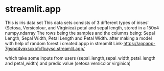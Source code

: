 # streamlit.app
This is iris data set
This data sets consists of 3 different types of irises’ (Setosa, Versicolour, and Virginica) petal and sepal length, stored in a 150x4 numpy.ndarray
The rows being the samples and the columns being: Sepal Length, Sepal Width, Petal Length and Petal Width.
after making a model with help of random forest 
i created appp in streamlit
Link-https://appapp-7gspd4vqxscxbfcflcaysc.streamlit.app/ 

which take some inputs from users (sepal_length,sepal_width,petal_length and petal_width)
and predic value (setosa versicolor virginica)
